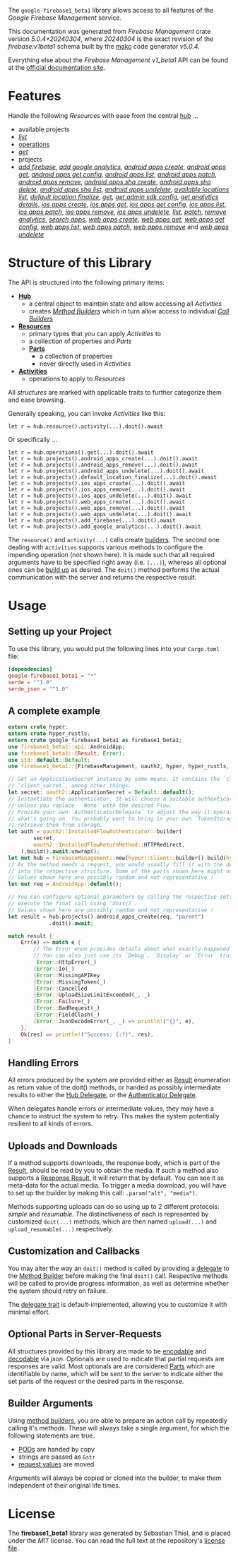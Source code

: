 <!---
DO NOT EDIT !
This file was generated automatically from 'src/generator/templates/api/README.md.mako'
DO NOT EDIT !
-->
The `google-firebase1_beta1` library allows access to all features of the *Google Firebase Management* service.

This documentation was generated from *Firebase Management* crate version *5.0.4+20240304*, where *20240304* is the exact revision of the *firebase:v1beta1* schema built by the [mako](http://www.makotemplates.org/) code generator *v5.0.4*.

Everything else about the *Firebase Management* *v1_beta1* API can be found at the
[official documentation site](https://firebase.google.com).
# Features

Handle the following *Resources* with ease from the central [hub](https://docs.rs/google-firebase1_beta1/5.0.4+20240304/google_firebase1_beta1/FirebaseManagement) ... 

* available projects
 * [*list*](https://docs.rs/google-firebase1_beta1/5.0.4+20240304/google_firebase1_beta1/api::AvailableProjectListCall)
* [operations](https://docs.rs/google-firebase1_beta1/5.0.4+20240304/google_firebase1_beta1/api::Operation)
 * [*get*](https://docs.rs/google-firebase1_beta1/5.0.4+20240304/google_firebase1_beta1/api::OperationGetCall)
* projects
 * [*add firebase*](https://docs.rs/google-firebase1_beta1/5.0.4+20240304/google_firebase1_beta1/api::ProjectAddFirebaseCall), [*add google analytics*](https://docs.rs/google-firebase1_beta1/5.0.4+20240304/google_firebase1_beta1/api::ProjectAddGoogleAnalyticCall), [*android apps create*](https://docs.rs/google-firebase1_beta1/5.0.4+20240304/google_firebase1_beta1/api::ProjectAndroidAppCreateCall), [*android apps get*](https://docs.rs/google-firebase1_beta1/5.0.4+20240304/google_firebase1_beta1/api::ProjectAndroidAppGetCall), [*android apps get config*](https://docs.rs/google-firebase1_beta1/5.0.4+20240304/google_firebase1_beta1/api::ProjectAndroidAppGetConfigCall), [*android apps list*](https://docs.rs/google-firebase1_beta1/5.0.4+20240304/google_firebase1_beta1/api::ProjectAndroidAppListCall), [*android apps patch*](https://docs.rs/google-firebase1_beta1/5.0.4+20240304/google_firebase1_beta1/api::ProjectAndroidAppPatchCall), [*android apps remove*](https://docs.rs/google-firebase1_beta1/5.0.4+20240304/google_firebase1_beta1/api::ProjectAndroidAppRemoveCall), [*android apps sha create*](https://docs.rs/google-firebase1_beta1/5.0.4+20240304/google_firebase1_beta1/api::ProjectAndroidAppShaCreateCall), [*android apps sha delete*](https://docs.rs/google-firebase1_beta1/5.0.4+20240304/google_firebase1_beta1/api::ProjectAndroidAppShaDeleteCall), [*android apps sha list*](https://docs.rs/google-firebase1_beta1/5.0.4+20240304/google_firebase1_beta1/api::ProjectAndroidAppShaListCall), [*android apps undelete*](https://docs.rs/google-firebase1_beta1/5.0.4+20240304/google_firebase1_beta1/api::ProjectAndroidAppUndeleteCall), [*available locations list*](https://docs.rs/google-firebase1_beta1/5.0.4+20240304/google_firebase1_beta1/api::ProjectAvailableLocationListCall), [*default location finalize*](https://docs.rs/google-firebase1_beta1/5.0.4+20240304/google_firebase1_beta1/api::ProjectDefaultLocationFinalizeCall), [*get*](https://docs.rs/google-firebase1_beta1/5.0.4+20240304/google_firebase1_beta1/api::ProjectGetCall), [*get admin sdk config*](https://docs.rs/google-firebase1_beta1/5.0.4+20240304/google_firebase1_beta1/api::ProjectGetAdminSdkConfigCall), [*get analytics details*](https://docs.rs/google-firebase1_beta1/5.0.4+20240304/google_firebase1_beta1/api::ProjectGetAnalyticsDetailCall), [*ios apps create*](https://docs.rs/google-firebase1_beta1/5.0.4+20240304/google_firebase1_beta1/api::ProjectIosAppCreateCall), [*ios apps get*](https://docs.rs/google-firebase1_beta1/5.0.4+20240304/google_firebase1_beta1/api::ProjectIosAppGetCall), [*ios apps get config*](https://docs.rs/google-firebase1_beta1/5.0.4+20240304/google_firebase1_beta1/api::ProjectIosAppGetConfigCall), [*ios apps list*](https://docs.rs/google-firebase1_beta1/5.0.4+20240304/google_firebase1_beta1/api::ProjectIosAppListCall), [*ios apps patch*](https://docs.rs/google-firebase1_beta1/5.0.4+20240304/google_firebase1_beta1/api::ProjectIosAppPatchCall), [*ios apps remove*](https://docs.rs/google-firebase1_beta1/5.0.4+20240304/google_firebase1_beta1/api::ProjectIosAppRemoveCall), [*ios apps undelete*](https://docs.rs/google-firebase1_beta1/5.0.4+20240304/google_firebase1_beta1/api::ProjectIosAppUndeleteCall), [*list*](https://docs.rs/google-firebase1_beta1/5.0.4+20240304/google_firebase1_beta1/api::ProjectListCall), [*patch*](https://docs.rs/google-firebase1_beta1/5.0.4+20240304/google_firebase1_beta1/api::ProjectPatchCall), [*remove analytics*](https://docs.rs/google-firebase1_beta1/5.0.4+20240304/google_firebase1_beta1/api::ProjectRemoveAnalyticCall), [*search apps*](https://docs.rs/google-firebase1_beta1/5.0.4+20240304/google_firebase1_beta1/api::ProjectSearchAppCall), [*web apps create*](https://docs.rs/google-firebase1_beta1/5.0.4+20240304/google_firebase1_beta1/api::ProjectWebAppCreateCall), [*web apps get*](https://docs.rs/google-firebase1_beta1/5.0.4+20240304/google_firebase1_beta1/api::ProjectWebAppGetCall), [*web apps get config*](https://docs.rs/google-firebase1_beta1/5.0.4+20240304/google_firebase1_beta1/api::ProjectWebAppGetConfigCall), [*web apps list*](https://docs.rs/google-firebase1_beta1/5.0.4+20240304/google_firebase1_beta1/api::ProjectWebAppListCall), [*web apps patch*](https://docs.rs/google-firebase1_beta1/5.0.4+20240304/google_firebase1_beta1/api::ProjectWebAppPatchCall), [*web apps remove*](https://docs.rs/google-firebase1_beta1/5.0.4+20240304/google_firebase1_beta1/api::ProjectWebAppRemoveCall) and [*web apps undelete*](https://docs.rs/google-firebase1_beta1/5.0.4+20240304/google_firebase1_beta1/api::ProjectWebAppUndeleteCall)




# Structure of this Library

The API is structured into the following primary items:

* **[Hub](https://docs.rs/google-firebase1_beta1/5.0.4+20240304/google_firebase1_beta1/FirebaseManagement)**
    * a central object to maintain state and allow accessing all *Activities*
    * creates [*Method Builders*](https://docs.rs/google-firebase1_beta1/5.0.4+20240304/google_firebase1_beta1/client::MethodsBuilder) which in turn
      allow access to individual [*Call Builders*](https://docs.rs/google-firebase1_beta1/5.0.4+20240304/google_firebase1_beta1/client::CallBuilder)
* **[Resources](https://docs.rs/google-firebase1_beta1/5.0.4+20240304/google_firebase1_beta1/client::Resource)**
    * primary types that you can apply *Activities* to
    * a collection of properties and *Parts*
    * **[Parts](https://docs.rs/google-firebase1_beta1/5.0.4+20240304/google_firebase1_beta1/client::Part)**
        * a collection of properties
        * never directly used in *Activities*
* **[Activities](https://docs.rs/google-firebase1_beta1/5.0.4+20240304/google_firebase1_beta1/client::CallBuilder)**
    * operations to apply to *Resources*

All *structures* are marked with applicable traits to further categorize them and ease browsing.

Generally speaking, you can invoke *Activities* like this:

```Rust,ignore
let r = hub.resource().activity(...).doit().await
```

Or specifically ...

```ignore
let r = hub.operations().get(...).doit().await
let r = hub.projects().android_apps_create(...).doit().await
let r = hub.projects().android_apps_remove(...).doit().await
let r = hub.projects().android_apps_undelete(...).doit().await
let r = hub.projects().default_location_finalize(...).doit().await
let r = hub.projects().ios_apps_create(...).doit().await
let r = hub.projects().ios_apps_remove(...).doit().await
let r = hub.projects().ios_apps_undelete(...).doit().await
let r = hub.projects().web_apps_create(...).doit().await
let r = hub.projects().web_apps_remove(...).doit().await
let r = hub.projects().web_apps_undelete(...).doit().await
let r = hub.projects().add_firebase(...).doit().await
let r = hub.projects().add_google_analytics(...).doit().await
```

The `resource()` and `activity(...)` calls create [builders][builder-pattern]. The second one dealing with `Activities` 
supports various methods to configure the impending operation (not shown here). It is made such that all required arguments have to be 
specified right away (i.e. `(...)`), whereas all optional ones can be [build up][builder-pattern] as desired.
The `doit()` method performs the actual communication with the server and returns the respective result.

# Usage

## Setting up your Project

To use this library, you would put the following lines into your `Cargo.toml` file:

```toml
[dependencies]
google-firebase1_beta1 = "*"
serde = "^1.0"
serde_json = "^1.0"
```

## A complete example

```Rust
extern crate hyper;
extern crate hyper_rustls;
extern crate google_firebase1_beta1 as firebase1_beta1;
use firebase1_beta1::api::AndroidApp;
use firebase1_beta1::{Result, Error};
use std::default::Default;
use firebase1_beta1::{FirebaseManagement, oauth2, hyper, hyper_rustls, chrono, FieldMask};

// Get an ApplicationSecret instance by some means. It contains the `client_id` and 
// `client_secret`, among other things.
let secret: oauth2::ApplicationSecret = Default::default();
// Instantiate the authenticator. It will choose a suitable authentication flow for you, 
// unless you replace  `None` with the desired Flow.
// Provide your own `AuthenticatorDelegate` to adjust the way it operates and get feedback about 
// what's going on. You probably want to bring in your own `TokenStorage` to persist tokens and
// retrieve them from storage.
let auth = oauth2::InstalledFlowAuthenticator::builder(
        secret,
        oauth2::InstalledFlowReturnMethod::HTTPRedirect,
    ).build().await.unwrap();
let mut hub = FirebaseManagement::new(hyper::Client::builder().build(hyper_rustls::HttpsConnectorBuilder::new().with_native_roots().https_or_http().enable_http1().build()), auth);
// As the method needs a request, you would usually fill it with the desired information
// into the respective structure. Some of the parts shown here might not be applicable !
// Values shown here are possibly random and not representative !
let mut req = AndroidApp::default();

// You can configure optional parameters by calling the respective setters at will, and
// execute the final call using `doit()`.
// Values shown here are possibly random and not representative !
let result = hub.projects().android_apps_create(req, "parent")
             .doit().await;

match result {
    Err(e) => match e {
        // The Error enum provides details about what exactly happened.
        // You can also just use its `Debug`, `Display` or `Error` traits
         Error::HttpError(_)
        |Error::Io(_)
        |Error::MissingAPIKey
        |Error::MissingToken(_)
        |Error::Cancelled
        |Error::UploadSizeLimitExceeded(_, _)
        |Error::Failure(_)
        |Error::BadRequest(_)
        |Error::FieldClash(_)
        |Error::JsonDecodeError(_, _) => println!("{}", e),
    },
    Ok(res) => println!("Success: {:?}", res),
}

```
## Handling Errors

All errors produced by the system are provided either as [Result](https://docs.rs/google-firebase1_beta1/5.0.4+20240304/google_firebase1_beta1/client::Result) enumeration as return value of
the doit() methods, or handed as possibly intermediate results to either the 
[Hub Delegate](https://docs.rs/google-firebase1_beta1/5.0.4+20240304/google_firebase1_beta1/client::Delegate), or the [Authenticator Delegate](https://docs.rs/yup-oauth2/*/yup_oauth2/trait.AuthenticatorDelegate.html).

When delegates handle errors or intermediate values, they may have a chance to instruct the system to retry. This 
makes the system potentially resilient to all kinds of errors.

## Uploads and Downloads
If a method supports downloads, the response body, which is part of the [Result](https://docs.rs/google-firebase1_beta1/5.0.4+20240304/google_firebase1_beta1/client::Result), should be
read by you to obtain the media.
If such a method also supports a [Response Result](https://docs.rs/google-firebase1_beta1/5.0.4+20240304/google_firebase1_beta1/client::ResponseResult), it will return that by default.
You can see it as meta-data for the actual media. To trigger a media download, you will have to set up the builder by making
this call: `.param("alt", "media")`.

Methods supporting uploads can do so using up to 2 different protocols: 
*simple* and *resumable*. The distinctiveness of each is represented by customized 
`doit(...)` methods, which are then named `upload(...)` and `upload_resumable(...)` respectively.

## Customization and Callbacks

You may alter the way an `doit()` method is called by providing a [delegate](https://docs.rs/google-firebase1_beta1/5.0.4+20240304/google_firebase1_beta1/client::Delegate) to the 
[Method Builder](https://docs.rs/google-firebase1_beta1/5.0.4+20240304/google_firebase1_beta1/client::CallBuilder) before making the final `doit()` call. 
Respective methods will be called to provide progress information, as well as determine whether the system should 
retry on failure.

The [delegate trait](https://docs.rs/google-firebase1_beta1/5.0.4+20240304/google_firebase1_beta1/client::Delegate) is default-implemented, allowing you to customize it with minimal effort.

## Optional Parts in Server-Requests

All structures provided by this library are made to be [encodable](https://docs.rs/google-firebase1_beta1/5.0.4+20240304/google_firebase1_beta1/client::RequestValue) and 
[decodable](https://docs.rs/google-firebase1_beta1/5.0.4+20240304/google_firebase1_beta1/client::ResponseResult) via *json*. Optionals are used to indicate that partial requests are responses 
are valid.
Most optionals are are considered [Parts](https://docs.rs/google-firebase1_beta1/5.0.4+20240304/google_firebase1_beta1/client::Part) which are identifiable by name, which will be sent to 
the server to indicate either the set parts of the request or the desired parts in the response.

## Builder Arguments

Using [method builders](https://docs.rs/google-firebase1_beta1/5.0.4+20240304/google_firebase1_beta1/client::CallBuilder), you are able to prepare an action call by repeatedly calling it's methods.
These will always take a single argument, for which the following statements are true.

* [PODs][wiki-pod] are handed by copy
* strings are passed as `&str`
* [request values](https://docs.rs/google-firebase1_beta1/5.0.4+20240304/google_firebase1_beta1/client::RequestValue) are moved

Arguments will always be copied or cloned into the builder, to make them independent of their original life times.

[wiki-pod]: http://en.wikipedia.org/wiki/Plain_old_data_structure
[builder-pattern]: http://en.wikipedia.org/wiki/Builder_pattern
[google-go-api]: https://github.com/google/google-api-go-client

# License
The **firebase1_beta1** library was generated by Sebastian Thiel, and is placed 
under the *MIT* license.
You can read the full text at the repository's [license file][repo-license].

[repo-license]: https://github.com/Byron/google-apis-rsblob/main/LICENSE.md

